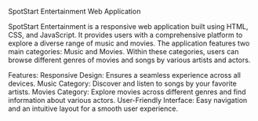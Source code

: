 SpotStart Entertainment Web Application

SpotStart Entertainment is a responsive web application built using HTML, CSS, and JavaScript. It provides users with a comprehensive platform to explore a diverse range of music and movies. 
The application features two main categories: Music and Movies. Within these categories, users can browse different genres of movies and songs by various artists and actors.

Features:
Responsive Design: Ensures a seamless experience across all devices.
Music Category: Discover and listen to songs by your favorite artists.
Movies Category: Explore movies across different genres and find information about various actors.
User-Friendly Interface: Easy navigation and an intuitive layout for a smooth user experience.
